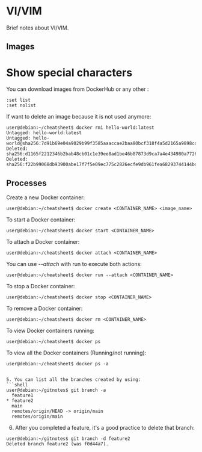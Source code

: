 # VI/VIM

Brief notes about VI/VIM.

## Images
# Show special characters
You can download images from DockerHub or any other <reponame>:

```shell
:set list
:set nolist
```

If want to delete an image because it is not used anymore:
```shell
user@debian:~/cheatsheet$ docker rmi hello-world:latest 
Untagged: hello-world:latest
Untagged: hello-world@sha256:7d91b69e04a9029b99f3585aaaccae2baa80bcf318f4a5d2165a9898cd2dc0a1
Deleted: sha256:d1165f2212346b2bab48cb01c1e39ee8ad1be46b87873d9ca7a4e434980a7726
Deleted: sha256:f22b99068db93900abe17f7f5e09ec775c2826ecfe9db961fea68293744144bd
```


## Processes

Create a new Docker container:
```shell
user@debian:~/cheatsheet$ docker create <CONTAINER_NAME> <image_name>
```

To start a Docker container:
```shell
user@debian:~/cheatsheet$ docker start <CONTAINER_NAME>
```

To attach a Docker container:
```shell
user@debian:~/cheatsheet$ docker attach <CONTAINER_NAME>
```

You can use *--attach* with run to execute both actions:
```shell
user@debian:~/cheatsheet$ docker run --attach <CONTAINER_NAME>
```

To stop a Docker container:
```shell
user@debian:~/cheatsheet$ docker stop <CONTAINER_NAME>
```

To remove a Docker container:
```shell
user@debian:~/cheatsheet$ docker rm <CONTAINER_NAME>
```

To view Docker containers running:
```shell
user@debian:~/cheatsheet$ docker ps

```
To view all the Docker containers (Running/not running):
```shell
user@debian:~/cheatsheet$ docker ps -a


5. You can list all the branches created by using:
```shell
user@debian:~/gitnotes$ git branch -a
  feature1
* feature2
  main
  remotes/origin/HEAD -> origin/main
  remotes/origin/main
```
6. After you completed a feature, it's a good practice to delete that branch:
```shell
user@debian:~/gitnotes$ git branch -d feature2
Deleted branch feature2 (was f0d44a7).
```
